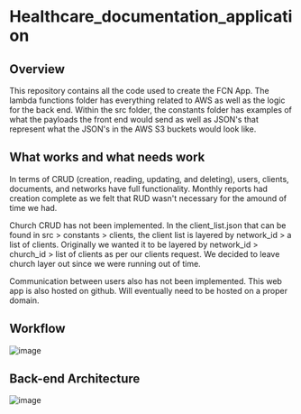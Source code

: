 # Healthcare_documentation_application
## Overview
This repository contains all the code used to create the FCN App. The lambda functions folder has everything
related to AWS as well as the logic for the back end. Within the src folder, the constants folder has examples
of what the payloads the front end would send as well as JSON's that represent what the JSON's in the AWS S3 buckets
would look like.

## What works and what needs work
In terms of CRUD (creation, reading, updating, and deleting), users, clients, documents, and networks have full
functionality. Monthly reports had creation complete as we felt that RUD wasn't necessary for the amound of time
we had. 

Church CRUD has not been implemented. In the client_list.json that can be found in src > constants > clients,
the client list is layered by network_id > a list of clients. Originally we wanted it to be layered by network_id >
church_id > list of clients as per our clients request. We decided to leave church layer out since we were running out
of time. 

Communication between users also has not been implemented. This web app is also hosted on github. Will eventually need to be hosted
on a proper domain.

## Workflow
![image](https://github.com/Faith-Community-App-DevTeam/Healthcare_documentation_application/assets/113818711/6c444600-71ad-4585-b646-ce229d4a163b)


## Back-end Architecture
![image](https://github.com/Faith-Community-App-DevTeam/Healthcare_documentation_application/assets/113818711/42e372c6-bc9d-4106-9c5c-808381258f1d)
